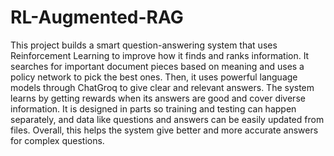 # RL-Augmented-RAG

This project builds a smart question-answering system that uses Reinforcement Learning to improve how it finds and ranks information. It searches for important document pieces based on meaning and uses a policy network to pick the best ones. Then, it uses powerful language models through ChatGroq to give clear and relevant answers. The system learns by getting rewards when its answers are good and cover diverse information. It is designed in parts so training and testing can happen separately, and data like questions and answers can be easily updated from files. Overall, this helps the system give better and more accurate answers for complex questions.
